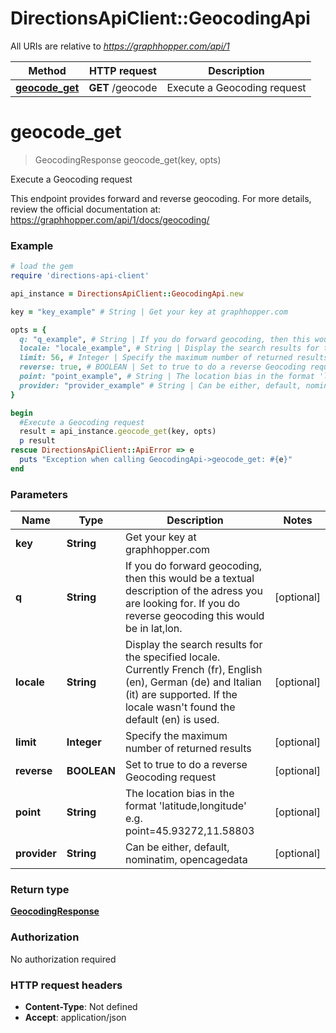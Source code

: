 # DirectionsApiClient::GeocodingApi

All URIs are relative to *https://graphhopper.com/api/1*

Method | HTTP request | Description
------------- | ------------- | -------------
[**geocode_get**](GeocodingApi.md#geocode_get) | **GET** /geocode | Execute a Geocoding request


# **geocode_get**
> GeocodingResponse geocode_get(key, opts)

Execute a Geocoding request

This endpoint provides forward and reverse geocoding. For more details, review the official documentation at: https://graphhopper.com/api/1/docs/geocoding/ 

### Example
```ruby
# load the gem
require 'directions-api-client'

api_instance = DirectionsApiClient::GeocodingApi.new

key = "key_example" # String | Get your key at graphhopper.com

opts = { 
  q: "q_example", # String | If you do forward geocoding, then this would be a textual description of the adress you are looking for. If you do reverse geocoding this would be in lat,lon.
  locale: "locale_example", # String | Display the search results for the specified locale. Currently French (fr), English (en), German (de) and Italian (it) are supported. If the locale wasn't found the default (en) is used.
  limit: 56, # Integer | Specify the maximum number of returned results
  reverse: true, # BOOLEAN | Set to true to do a reverse Geocoding request
  point: "point_example", # String | The location bias in the format 'latitude,longitude' e.g. point=45.93272,11.58803
  provider: "provider_example" # String | Can be either, default, nominatim, opencagedata
}

begin
  #Execute a Geocoding request
  result = api_instance.geocode_get(key, opts)
  p result
rescue DirectionsApiClient::ApiError => e
  puts "Exception when calling GeocodingApi->geocode_get: #{e}"
end
```

### Parameters

Name | Type | Description  | Notes
------------- | ------------- | ------------- | -------------
 **key** | **String**| Get your key at graphhopper.com | 
 **q** | **String**| If you do forward geocoding, then this would be a textual description of the adress you are looking for. If you do reverse geocoding this would be in lat,lon. | [optional] 
 **locale** | **String**| Display the search results for the specified locale. Currently French (fr), English (en), German (de) and Italian (it) are supported. If the locale wasn&#39;t found the default (en) is used. | [optional] 
 **limit** | **Integer**| Specify the maximum number of returned results | [optional] 
 **reverse** | **BOOLEAN**| Set to true to do a reverse Geocoding request | [optional] 
 **point** | **String**| The location bias in the format &#39;latitude,longitude&#39; e.g. point&#x3D;45.93272,11.58803 | [optional] 
 **provider** | **String**| Can be either, default, nominatim, opencagedata | [optional] 

### Return type

[**GeocodingResponse**](GeocodingResponse.md)

### Authorization

No authorization required

### HTTP request headers

 - **Content-Type**: Not defined
 - **Accept**: application/json




